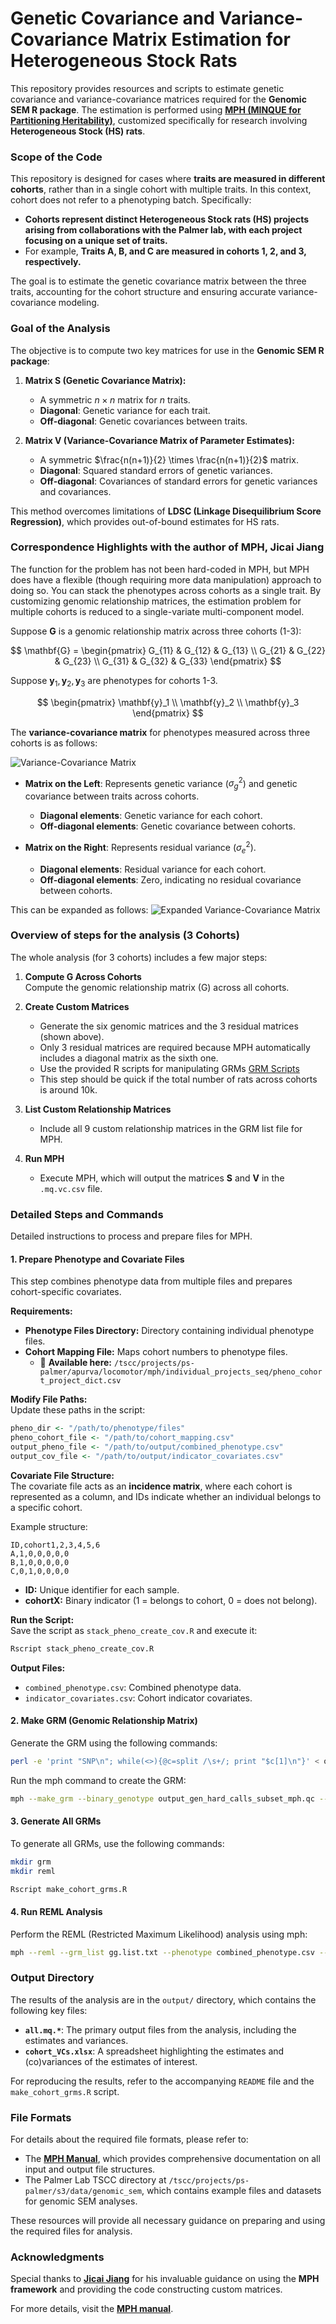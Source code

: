 # Genetic Covariance and Variance-Covariance Matrix Estimation for Heterogeneous Stock Rats

This repository provides resources and scripts to estimate genetic covariance and variance-covariance matrices required for the **Genomic SEM R package**. The estimation is performed using **[MPH (MINQUE for Partitioning Heritability)](https://pmc.ncbi.nlm.nih.gov/articles/PMC11093526/)**, customized specifically for research involving **Heterogeneous Stock (HS) rats**.

### Scope of the Code
This repository is designed for cases where **traits are measured in different cohorts**, rather than in a single cohort with multiple traits. In this context, cohort does not refer to a phenotyping batch. Specifically:
- **Cohorts represent distinct Heterogeneous Stock rats (HS) projects arising from collaborations with the Palmer lab, with each project focusing on a unique set of traits.**
- For example, **Traits A, B, and C are measured in cohorts 1, 2, and 3, respectively.**

The goal is to estimate the genetic covariance matrix between the three traits, accounting for the cohort structure and ensuring accurate variance-covariance modeling.

### Goal of the Analysis

The objective is to compute two key matrices for use in the **Genomic SEM R package**:

1. **Matrix S (Genetic Covariance Matrix):**
   - A symmetric $n \times n$ matrix for $n$ traits.
   - **Diagonal**: Genetic variance for each trait.
   - **Off-diagonal**: Genetic covariances between traits.

2. **Matrix V (Variance-Covariance Matrix of Parameter Estimates):**
   - A symmetric $\frac{n(n+1)}{2} \times \frac{n(n+1)}{2}$ matrix.
   - **Diagonal**: Squared standard errors of genetic variances.
   - **Off-diagonal**: Covariances of standard errors for genetic variances and covariances.

This method overcomes limitations of **LDSC (Linkage Disequilibrium Score Regression)**, which provides out-of-bound estimates for HS rats.

### Correspondence Highlights with the author of MPH, Jicai Jiang

The function for the problem has not been hard-coded in MPH, but MPH does have a flexible (though requiring more data manipulation) approach to doing so. You can stack the phenotypes across cohorts as a single trait. By customizing genomic relationship matrices, the estimation problem for multiple cohorts is reduced to a single-variate multi-component model.


Suppose **G** is a genomic relationship matrix across three cohorts (1-3):

$$
\mathbf{G} =
\begin{pmatrix}
G_{11} & G_{12} & G_{13} \\
G_{21} & G_{22} & G_{23} \\
G_{31} & G_{32} & G_{33}
\end{pmatrix}
$$

Suppose $\mathbf{y}_1, \mathbf{y}_2, \mathbf{y}_3$ are phenotypes for cohorts 1-3. 

$$
\begin{pmatrix} 
\mathbf{y}_1 \\ 
\mathbf{y}_2 \\ 
\mathbf{y}_3 
\end{pmatrix} 
$$

The **variance-covariance matrix** for phenotypes measured across three cohorts is as follows:

![Variance-Covariance Matrix](formula.jpg)

- **Matrix on the Left**: Represents genetic variance ($\sigma^2_g$) and genetic covariance between traits across cohorts.
  - **Diagonal elements**: Genetic variance for each cohort.
  - **Off-diagonal elements**: Genetic covariance between cohorts.

- **Matrix on the Right**: Represents residual variance ($\sigma^2_e$).
  - **Diagonal elements**: Residual variance for each cohort.
  - **Off-diagonal elements**: Zero, indicating no residual covariance between cohorts.

This can be expanded as follows:
![Expanded Variance-Covariance Matrix](expanded_formula.jpg)


### Overview of steps for the analysis (3 Cohorts)

The whole analysis (for 3 cohorts) includes a few major steps:

1. **Compute G Across Cohorts**  
   Compute the genomic relationship matrix (G) across all cohorts.

2. **Create Custom Matrices**  
   - Generate the six genomic matrices and the 3  residual matrices (shown above).  
   - Only 3 residual matrices are required because MPH automatically includes a diagonal matrix as the sixth one.  
   - Use the provided R scripts for manipulating GRMs [GRM Scripts](https://jiang18.github.io/mph/scripts/#grm-inputoutput)
   - This step should be quick if the total number of rats across cohorts is around 10k.

3. **List Custom Relationship Matrices**  
   - Include all 9 custom relationship matrices in the GRM list file for MPH.

4. **Run MPH**  
   - Execute MPH, which will output the matrices **S** and **V** in the `.mq.vc.csv` file.

### Detailed Steps and Commands

Detailed instructions to process and prepare files for MPH.


#### 1. Prepare Phenotype and Covariate Files

This step combines phenotype data from multiple files and prepares cohort-specific covariates.

**Requirements:**  
- **Phenotype Files Directory:** Directory containing individual phenotype files.  
- **Cohort Mapping File:** Maps cohort numbers to phenotype files.  
  - 📄 **Available here:** `/tscc/projects/ps-palmer/apurva/locomotor/mph/individual_projects_seq/pheno_cohort_project_dict.csv`  

**Modify File Paths:**  
Update these paths in the script:

```r
pheno_dir <- "/path/to/phenotype/files"
pheno_cohort_file <- "/path/to/cohort_mapping.csv"
output_pheno_file <- "/path/to/output/combined_phenotype.csv"
output_cov_file <- "/path/to/output/indicator_covariates.csv"
```

**Covariate File Structure:**  
The covariate file acts as an **incidence matrix**, where each cohort is represented as a column, and IDs indicate whether an individual belongs to a specific cohort.

Example structure:

```csv
ID,cohort1,2,3,4,5,6
A,1,0,0,0,0,0
B,1,0,0,0,0,0
C,0,1,0,0,0,0
```

- **ID:** Unique identifier for each sample.  
- **cohortX:** Binary indicator (1 = belongs to cohort, 0 = does not belong).  

**Run the Script:**  
Save the script as `stack_pheno_create_cov.R` and execute it:

```bash
Rscript stack_pheno_create_cov.R
```

**Output Files:**  
- `combined_phenotype.csv`: Combined phenotype data.  
- `indicator_covariates.csv`: Cohort indicator covariates.


#### 2. Make GRM (Genomic Relationship Matrix)
Generate the GRM using the following commands:

```bash
perl -e 'print "SNP\n"; while(<>){@c=split /\s+/; print "$c[1]\n"}' < output_gen_hard_calls_subset_mph.qc.bim > snp_info.csv
```

Run the mph command to create the GRM:
```bash
mph --make_grm --binary_genotype output_gen_hard_calls_subset_mph.qc --snp_info snp_info.csv --num_threads 14 --out gg
```

#### 3. Generate All GRMs
To generate all GRMs, use the following commands:
```bash
mkdir grm
mkdir reml

Rscript make_cohort_grms.R
```

#### 4. Run REML Analysis

Perform the REML (Restricted Maximum Likelihood) analysis using mph:
```bash
mph --reml --grm_list gg.list.txt --phenotype combined_phenotype.csv --trait trait_value --covariate_file indicator_covariates.csv --covariate_names all --output reml/all
```

### Output Directory

The results of the analysis are in the `output/` directory, which contains the following key files:

- **`all.mq.*`**: The primary output files from the analysis, including the estimates and variances.
- **`cohort_VCs.xlsx`**: A spreadsheet highlighting the estimates and (co)variances of the estimates of interest.

For reproducing the results, refer to the accompanying `README` file and the `make_cohort_grms.R` script.

### File Formats

For details about the required file formats, please refer to:

- The **[MPH Manual](https://jiang18.github.io/mph/options/)**, which provides comprehensive documentation on all input and output file structures.
- The Palmer Lab TSCC directory at `/tscc/projects/ps-palmer/s3/data/genomic_sem`, which contains example files and datasets for genomic SEM analyses.

These resources will provide all necessary guidance on preparing and using the required files for analysis.


### Acknowledgments

Special thanks to **[Jicai Jiang](https://cals.ncsu.edu/animal-science/people/jicai-jiang/)** for his invaluable guidance on using the **MPH framework** and providing the code constructing custom matrices.

For more details, visit the **[MPH manual](https://jiang18.github.io/mph/)**.









